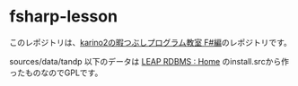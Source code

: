 # fsharp-lesson
このレポジトリは、[karino2の暇つぶしプログラム教室 F#編](https://karino2.github.io/fsharp-lesson/)のレポジトリです。

sources/data/tandp 以下のデータは [LEAP RDBMS : Home](http://leap.sourceforge.net/index.html) のinstall.srcから作ったものなのでGPLです。